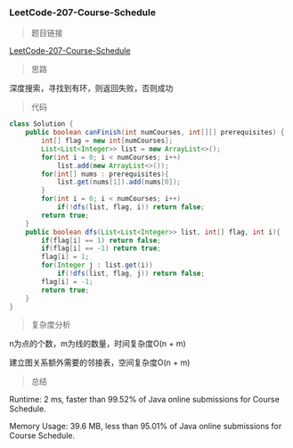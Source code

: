 ### LeetCode-207-Course-Schedule

> 题目链接

[LeetCode-207-Course-Schedule](https://leetcode.com/problems/course-schedule/)

> 思路

深度搜索，寻找到有环，则返回失败，否则成功

> 代码

```java
class Solution {
    public boolean canFinish(int numCourses, int[][] prerequisites) {
        int[] flag = new int[numCourses];
        List<List<Integer>> list = new ArrayList<>();
        for(int i = 0; i < numCourses; i++)
            list.add(new ArrayList<>());
        for(int[] nums : prerequisites){
            list.get(nums[1]).add(nums[0]);
        }
        for(int i = 0; i < numCourses; i++)
            if(!dfs(list, flag, i)) return false;
        return true;
    }
    public boolean dfs(List<List<Integer>> list, int[] flag, int i){
        if(flag[i] == 1) return false;
        if(flag[i] == -1) return true;
        flag[i] = 1;
        for(Integer j : list.get(i))
            if(!dfs(list, flag, j)) return false;
        flag[i] = -1;
        return true;
    }
}
```

> 复杂度分析

n为点的个数，m为线的数量，时间复杂度O(n + m)

建立图关系额外需要的邻接表，空间复杂度O(n + m)

> 总结

Runtime: 2 ms, faster than 99.52% of Java online submissions for Course Schedule.

Memory Usage: 39.6 MB, less than 95.01% of Java online submissions for Course Schedule.
